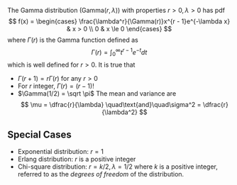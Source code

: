 The Gamma distribution ($\text{Gamma}(r, \lambda)$) with properties $r > 0, \lambda > 0$ has pdf
$$
f(x) = \begin{cases}
\frac{\lambda^r}{\Gamma(r)}x^{r - 1}e^{-\lambda x} & x > 0 \\
0 & x \le 0
\end{cases}
$$
where $\Gamma(r)$ is the Gamma function defined as
$$
\Gamma (r) = \int_0^\infty t^{r - 1}e^{-t} dt
$$
which is well defined for $r > 0$. It is true that
- $\Gamma(r + 1) = r\Gamma(r)$ for any $r > 0$
- For $r$ integer, $\Gamma(r) = (r - 1)!$
- $\Gamma(1/2) = \sqrt \pi$
The mean and variance are
$$
\mu = \dfrac{r}{\lambda} \quad\text{and}\quad\sigma^2 = \dfrac{r}{\lambda^2}
$$
## Special Cases
- Exponential distribution: $r = 1$
- Erlang distribution: $r$ is a positive integer
- Chi-square distribution: $r = k/2, \lambda = 1/2$ where $k$ is a positive integer, referred to as the *degrees of freedom* of the distribution.